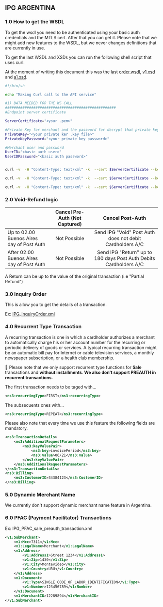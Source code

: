 ## IPG ARGENTINA

### 1.0 How to get the WSDL

To get the wsdl you need to be authenticated using your basic auth credentials and the MTLS cert. After that you can get it. Please note that we might add new features to the WSDL, but we never changes definitions that are currently in use.

To get the last WSDL and XSDs you can run the following shell script that uses curl.

At the moment of writing this document this was the last [order.wsdl](./order.wsdl), [v1.xsd](v1.xsd) and [a1.xsd](a1.xsd).

```sh
#!/bin/sh

echo "Making Curl call to the API service"

#1) DATA NEEDED FOR THE WS CALL
###################################################
#Endpoint server certificate

ServerCertificate="<your .pem>"

#Private Key for merchant and the password for decrypt that private key
PrivateKey="<your private ker .key file>"
PrivateKeyPassword="<your private key password>"

#Merchant user and password
UserID="<basic auth user>"
UserIDPassword="<basic auth password>"


curl -v  -H "Content-Type: text/xml" -k  --cert $ServerCertificate --key $PrivateKey --pass $PrivateKeyPassword -u $UserID:$UserIDPassword --url https://test.ipg-online.com/ipgapi/services/order.wsdl --trace-ascii "trace.log" -o "order.wsdl"

curl -v  -H "Content-Type: text/xml" -k  --cert $ServerCertificate --key $PrivateKey --pass $PrivateKeyPassword -u $UserID:$UserIDPassword --url https://test.ipg-online.com/ipgapi/services/../schemas/v1.xsd --trace-ascii "trace.log" -o "v1.xsd"

curl -v  -H "Content-Type: text/xml" -k  --cert $ServerCertificate --key $PrivateKey --pass $PrivateKeyPassword -u $UserID:$UserIDPassword --url https://test.ipg-online.com/ipgapi/services/../schemas/a1.xsd --trace-ascii "trace.log" -o "a1.xsd"
```


### 2.0 Void-Refund logic
|                                         | Cancel Pre-Auth (Not Captured) | Cancel Post-Auth  |
| --------------------------------------- |:-------------:| :-----:|
| Up to 02.00 Buenos Aires day of Post Auth | Not Possible | Send IPG "Void" Post Auth does not debit Cardholders A/C |
| After 02.00  Buenos Aires day of Post Auth | Not Possible |   Send IPG "Return" up to 180 days Post Auth Debits Cardholders A/C

A Return can be up to the value of the original transaction (i.e "Partial Refund")

### 3.0 Inquiry Order
This is allow you to get the details of a transaction.  

Ex: [IPG_InquiryOrder.xml](IPG_InquiryOrder.xml)  

### 4.0 Recurrent Type Transaction

A recurring transaction is one in which a cardholder authorizes a merchant to automatically charge his or her account number for the recurring or periodic delivery of goods or services. A typical recurring transaction might be an automatic bill pay for Internet or cable television services, a monthly newspaper subscription, or a health club membership.

:no_entry_sign: Please note that we only support recurrent type functions for **Sale** transactions and **without installments**. **We also don't support PREAUTH in recurrent transactions.**

The first transaction needs to be taged with...

```xml
<ns3:recurringType>FIRST</ns3:recurringType>
```

The subsecuents ones with...

```xml
<ns3:recurringType>REPEAT</ns3:recurringType>
```

Please also note that every time we use this feature the following fields are mandatory.

```xml
<ns3:TransactionDetails>
	<ns3:AdditionalRequestParameters>
		<ns3:keyValuePair>
			<ns3:key>invoicePeriod</ns3:key>
			<ns3:value>06/21</ns3:value>
		</ns3:keyValuePair>
	</ns3:AdditionalRequestParameters>
</ns3:TransactionDetails>
<ns3:Billing>
	<ns3:CustomerID>34384123</ns3:CustomerID>
</ns3:Billing>
```


### 5.0 Dynamic Merchant Name
We currently don't support dynamic merchant name feature in Argentina.

### 6.0 PFAC (Payment Facilitator) Transactions

Ex: IPG_PFAC_sale_preauth_transaction.xml

```xml
<v1:SubMerchant>
	<v1:Mcc>7311</v1:Mcc>
	<v1:LegalName>Merchant</v1:LegalName>
	<v1:Address>
		<v1:Address1>Street 1234</v1:Address1>
		<v1:Zip>1430</v1:Zip>
		<v1:City>Montevideo</v1:City>
		<v1:Country>URU</v1:Country>
	</v1:Address>
	<v1:Document>
		<v1:Type>SINGLE_CODE_OF_LABOR_IDENTIFICATION</v1:Type>
		<v1:Number>123456789</v1:Number>
	</v1:Document>
	<v1:MerchantID>12289894</v1:MerchantID>
</v1:SubMerchant>
```

